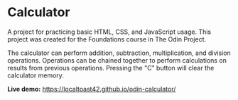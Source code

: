 # Calculator

A project for practicing basic HTML, CSS, and JavaScript usage. This project was created for the Foundations course in The Odin Project.

The calculator can perform addition, subtraction, multiplication, and division operations. Operations can be chained together to perform calculations on results from previous operations. Pressing the "C" button will clear the calculator memory.

**Live demo:** https://localtoast42.github.io/odin-calculator/
